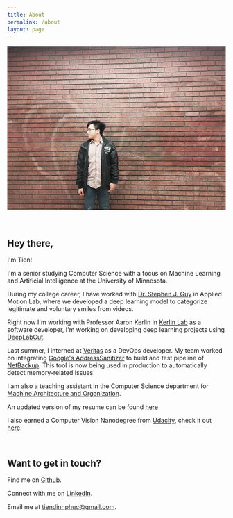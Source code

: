 ```yaml
---
title: About
permalink: /about
layout: page
---
```

![me](/assets/img/about/me.jpg)

<br/>

## Hey there,

I'm Tien!

I'm a senior studying Computer Science with a focus on Machine Learning and Artificial Intelligence at the University of Minnesota.

During my college career, I have worked with [Dr. Stephen J. Guy](https://www-users.cs.umn.edu/~sjguy/) in Applied Motion Lab, where we developed a deep 
learning model to categorize legitimate and voluntary smiles from videos.

Right now I'm working with Professor Aaron Kerlin in [Kerlin Lab](https://kerlinlab.org/) as a software developer,
I'm working on developing deep learning projects using [DeepLabCut](http://www.mousemotorlab.org/deeplabcut).

Last summer, I interned at [Veritas](https://www.veritas.com/) as a DevOps developer. My team worked on
integrating [Google's AddressSanitizer](https://github.com/google/sanitizers/wiki/AddressSanitizer) to
build and test pipeline of [NetBackup](https://www.veritas.com/protection/netbackup). This tool is now
being used in production to automatically detect memory-related issues.

I am also a teaching assistant in the Computer Science department for
[Machine Architecture and Organization](https://www-users.cs.umn.edu/~kauffman/2021/).

An updated version of my resume can be found [here](/assets/resume.pdf)

I also earned a Computer Vision Nanodegree from [Udacity](https://www.udacity.com/), check it out [here](https://graduation.udacity.com/confirm/CDC2RU6P).

<br/>

## Want to get in touch?

Find me on [Github](http://github.com/tienpdinh).

Connect with me on [LinkedIn](https://www.linkedin.com/in/tien-dinh).

Email me at [tiendinhphuc@gmail.com](mailto:tiendinhphuc@gmail.com).

